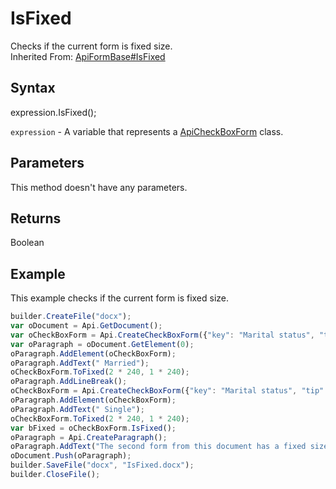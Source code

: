 # IsFixed

Checks if the current form is fixed size.<br>Inherited From: [ApiFormBase#IsFixed](../../ApiFormBase/Methods/IsFixed.md)

## Syntax

expression.IsFixed();

`expression` - A variable that represents a [ApiCheckBoxForm](../ApiCheckBoxForm.md) class.

## Parameters

This method doesn't have any parameters.

## Returns

Boolean

## Example

This example checks if the current form is fixed size.

```javascript
builder.CreateFile("docx");
var oDocument = Api.GetDocument();
var oCheckBoxForm = Api.CreateCheckBoxForm({"key": "Marital status", "tip": "Specify your marital status", "required": true, "placeholder": "Marital status", "radio": true});
var oParagraph = oDocument.GetElement(0);
oParagraph.AddElement(oCheckBoxForm);
oParagraph.AddText(" Married");
oCheckBoxForm.ToFixed(2 * 240, 1 * 240);
oParagraph.AddLineBreak();
oCheckBoxForm = Api.CreateCheckBoxForm({"key": "Marital status", "tip": "Specify your marital status", "required": true, "placeholder": "Marital status", "radio": true});
oParagraph.AddElement(oCheckBoxForm);
oParagraph.AddText(" Single");
oCheckBoxForm.ToFixed(2 * 240, 1 * 240);
var bFixed = oCheckBoxForm.IsFixed();
oParagraph = Api.CreateParagraph();
oParagraph.AddText("The second form from this document has a fixed size: " + bFixed);
oDocument.Push(oParagraph);
builder.SaveFile("docx", "IsFixed.docx");
builder.CloseFile();
```